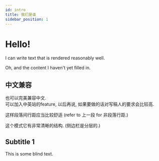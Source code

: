 ```yaml
---
id: intro
title: 我们是谁
sidebar_position: 1
---
```


# Hello!

I can write text that is rendered reasonably well.

Oh, and the content I haven't yet filled in.

## 中文兼容

也可以完美兼容中文. <br/>
可以加入中英站的feature, 以后再说, 如果要做的话对写稿人的要求会比较高.

这样段落间行距应当比较舒适 (refer to 上一段 for 非段落行距.)

这个模式它有非常清晰的结构. (侧边栏是分层的.)

## Subtitle 1

This is some blind text.
